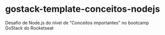 # gostack-template-conceitos-nodejs
Desafio de Node.js do nível de "Conceitos importantes" no bootcamp GoStack do Rocketseat
